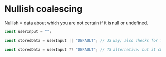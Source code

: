 # Nullish coalescing

Nullish = data about which you are not certain if it is null or undefined.

```ts
const userInput = "";

const storedData = userInput || "DEFAULT"; // JS way; also checks for falsy values such as "".

const storedData = userInput ?? "DEFAULT"; // TS alternative. but it check only for `null` or `undefined` and nothing else!
```
